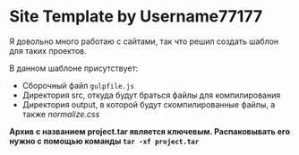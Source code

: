 # Site Template by Username77177
Я довольно много работаю с сайтами, так что решил создать шаблон для таких проектов.

В данном шаблоне присутствует:
* Сборочный файл `gulpfile.js`
* Директория src, откуда будут браться файлы для компилирования
* Директория output, в которой будут скомпилированные файлы, а также *normalize.css*

**Архив с названием project.tar является ключевым. Распаковывать его нужно с помощью команды `tar -xf project.tar`**

